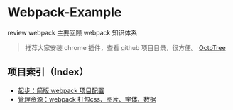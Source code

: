 # Webpack-Example

review webpack 主要回顾 webpack 知识体系

> 推荐大家安装 chrome 插件，查看 github 项目目录，很方便。
[OctoTree](https://github.com/buunguyen/octotree)

## 项目索引（Index）

- [起步：简版 webpack 项目配置](https://github.com/wangjianhui2464/Webpack-Example/tree/01-init)
- [管理资源：webpack 打包css、图片、字体、数据](https://github.com/wangjianhui2464/Webpack-Example/tree/02-Asset-Management)